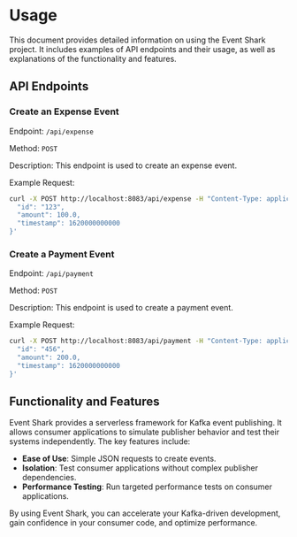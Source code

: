 # Usage

This document provides detailed information on using the Event Shark project. It includes examples of API endpoints and their usage, as well as explanations of the functionality and features.

## API Endpoints

### Create an Expense Event

Endpoint: `/api/expense`

Method: `POST`

Description: This endpoint is used to create an expense event.

Example Request:
```sh
curl -X POST http://localhost:8083/api/expense -H "Content-Type: application/json" -d '{
  "id": "123",
  "amount": 100.0,
  "timestamp": 1620000000000
}'
```

### Create a Payment Event

Endpoint: `/api/payment`

Method: `POST`

Description: This endpoint is used to create a payment event.

Example Request:
```sh
curl -X POST http://localhost:8083/api/payment -H "Content-Type: application/json" -d '{
  "id": "456",
  "amount": 200.0,
  "timestamp": 1620000000000
}'
```

## Functionality and Features

Event Shark provides a serverless framework for Kafka event publishing. It allows consumer applications to simulate publisher behavior and test their systems independently. The key features include:

- **Ease of Use**: Simple JSON requests to create events.
- **Isolation**: Test consumer applications without complex publisher dependencies.
- **Performance Testing**: Run targeted performance tests on consumer applications.

By using Event Shark, you can accelerate your Kafka-driven development, gain confidence in your consumer code, and optimize performance.
